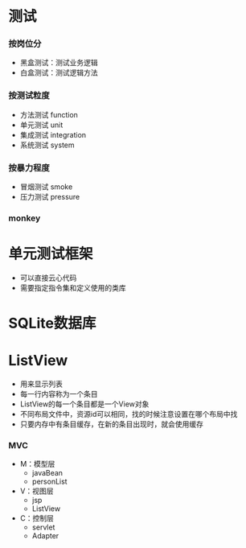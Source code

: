 # 测试
### 按岗位分
* 黑盒测试：测试业务逻辑
* 白盒测试：测试逻辑方法
### 按测试粒度
* 方法测试 function
* 单元测试 unit
* 集成测试 integration
* 系统测试 system
### 按暴力程度
* 冒烟测试 smoke
* 压力测试 pressure
### monkey

# 单元测试框架
* 可以直接云心代码
* 需要指定指令集和定义使用的类库

# SQLite数据库

# ListView
* 用来显示列表
* 每一行内容称为一个条目
* ListView的每一个条目都是一个View对象
* 不同布局文件中，资源id可以相同，找的时候注意设置在哪个布局中找
* 只要内存中有条目缓存，在新的条目出现时，就会使用缓存
### MVC
* M：模型层
	* javaBean
	* personList
* V：视图层
	* jsp
	* ListView
* C：控制层
	* servlet
	* Adapter
